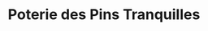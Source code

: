 ---
title: "Poterie des Pins Tranquilles"
url: /soorts-hossegor/poterie-des-pins-tranquilles/
shop: Töpferei
---